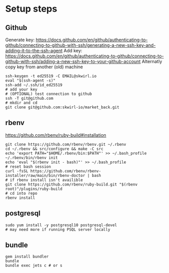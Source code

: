 # Setup steps

## Github

Generate key: https://docs.github.com/en/github/authenticating-to-github/connecting-to-github-with-ssh/generating-a-new-ssh-key-and-adding-it-to-the-ssh-agent
Add key: https://docs.github.com/en/github/authenticating-to-github/connecting-to-github-with-ssh/adding-a-new-ssh-key-to-your-github-account
Alternatly copy key from another (old) machine

```
ssh-keygen -t ed25519 -C EMAIL@skwirl.io
eval "$(ssh-agent -s)"
ssh-add ~/.ssh/id_ed25519
# add your key
# (OPTIONAL) test connection to github
ssh -T git@github.com
# mkdir and cd
git clone git@github.com:skwirl-io/market_back.git
```

## rbenv

https://github.com/rbenv/ruby-build#installation

```
git clone https://github.com/rbenv/rbenv.git ~/.rbenv
cd ~/.rbenv && src/configure && make -C src
echo 'export PATH="$HOME/.rbenv/bin:$PATH"' >> ~/.bash_profile
~/.rbenv/bin/rbenv init
echo 'eval "$(rbenv init - bash)"' >> ~/.bash_profile
# reset bash session
curl -fsSL https://github.com/rbenv/rbenv-installer/raw/main/bin/rbenv-doctor | bash
# if rbenv install isn't availible
git clone https://github.com/rbenv/ruby-build.git "$(rbenv root)"/plugins/ruby-build
# cd into repo
rbenv install
```

## postgresql

```
sudo yum install -y postgresql10 postgresql-devel
# may need more if running PSQL server locally
```

## bundle

```
gem install bundler
bundle
bundle exec jets c # or s
```
